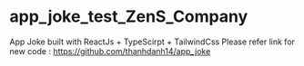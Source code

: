 # app_joke_test_ZenS_Company
App Joke built with ReactJs + TypeScirpt + TailwindCss
Please refer link for new code : https://github.com/thanhdanh14/app_joke
